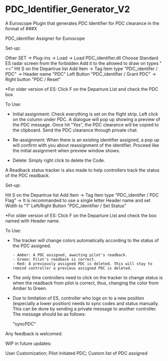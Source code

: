 # PDC_Identifier_Generator_V2
A Euroscope Plugin that generates PDC Identifier for PDC clearance in the format of ###X

PDC_identifier Assigner for Euroscope

Set-up:

Other SET -> Plug-ins -> Load -> Load PDC_identifier.dll
Choose Standard ES radar screen from the forbidden
Add it to the allowed to draw on types "<<"
Hit S on the Departrue list
Add Item -> Tag Item type "PDC_identifer / PDC" -> Header name "PDC"
Left Button "PDC_identifier / Grant PDC" -> Right button "PDC / Reset"

*For older version of ES: Click F on the Departure List and check the PDC box

To Use:

 - Initial assignment:
        Check everything is set on the flight strip.
        Left click on the column under PDC.
        A dialogue will pop up showing a preview of the PDC message.
        Once hit "Yes", the PDC clearance will be copied to the clipboard.
        Send the PDC clearance through private chat.
        
  - Re-assignment:
        When there is an existing identifier assigned, a pop up will confirm with you about reassignment of the identifier.
        Proceed like the initial assignment when preview window shows.
        
  - Delete:
        Simply right click to delete the Code.
        
A Readback status tracker is also made to help controllers track the status of the PDC readback.

Set-up:

Hit S on the Departrue list
Add Item -> Tag Item type "PDC_identifer / PDC Flag" -> It is recommanded to use a single letter Header name and set Width to "1"
Left/Right Button "PDC_identifier / Set Status"

*For older version of ES: Click F on the Departure List and check the box named with Header name.

To Use:

  - The tracker will change colors automatically according to the status of the PDC assigned.

        - Amber: A PDC assigned, awaiting pilot's readback.
        - Green: Pilot's readback is correct.
        - Red: A previously assigned PDC is deleted. This will stay to remind controller a previous assigned PDC is deleted.
        
   - The only time controllers need to click on the tracker to change status is when the readback from pilot is correct, thus, changing the color from Amber to Green.
   
   - Due to limitation of ES, controller who logs on to a new position (especially a lower position) needs to sync codes and status manually. This can be done by sending a private message to another controller. The message should be as follows:
  
     "syncPDC"
        
  Any feedback is welcomed.
  
  WIP in future updates:
  
  User Customization;
  Pilot initiated PDC;
  Custom list of PDC assigned
